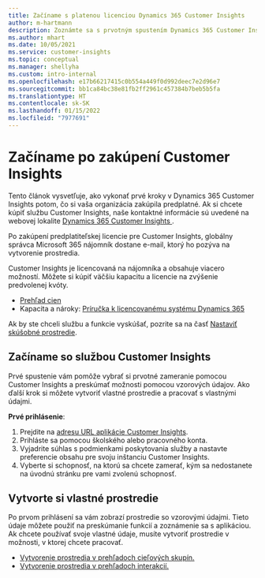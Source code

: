 ```yaml
---
title: Začíname s platenou licenciou Dynamics 365 Customer Insights
author: m-hartmann
description: Zoznámte sa s prvotným spustením Dynamics 365 Customer Insights a preskúmajte jeho možnosti.
ms.author: mhart
ms.date: 10/05/2021
ms.service: customer-insights
ms.topic: conceptual
ms.manager: shellyha
ms.custom: intro-internal
ms.openlocfilehash: e17b66217415c0b554a449f0d992deec7e2d96e7
ms.sourcegitcommit: bb1ca84bc38e81fb2ff2961c457384b7beb5b5fa
ms.translationtype: HT
ms.contentlocale: sk-SK
ms.lasthandoff: 01/15/2022
ms.locfileid: "7977691"
---
```

# <a name="get-started-after-purchasing-customer-insights"></a>Začíname po zakúpení Customer Insights

Tento článok vysvetľuje, ako vykonať prvé kroky v Dynamics 365 Customer Insights potom, čo si vaša organizácia zakúpila predplatné. Ak si chcete kúpiť službu Customer Insights, naše kontaktné informácie sú uvedené na webovej lokalite [Dynamics 365 Customer Insights ](https://dynamics.microsoft.com/ai/customer-insights/). 

Po zakúpení predplatiteľskej licencie pre Customer Insights, globálny správca Microsoft 365 nájomník dostane e-mail, ktorý ho pozýva na vytvorenie prostredia. 

Customer Insights je licencovaná na nájomníka a obsahuje viacero možností. Môžete si kúpiť väčšiu kapacitu a licencie na zvýšenie predvolenej kvóty. 
- [Prehľad cien](https://dynamics.microsoft.com/ai/customer-insights/pricing/)
- Kapacita a nároky: [Príručka k licencovanému systému Dynamics 365](https://go.microsoft.com/fwlink/?LinkId=866544)

Ak by ste chceli službu a funkcie vyskúšať, pozrite sa na časť [Nastaviť skúšobné prostredie](trial-signup.md).

## <a name="start-with-customer-insights"></a>Začíname so službou Customer Insights

Prvé spustenie vám pomôže vybrať si prvotné zameranie pomocou Customer Insights a preskúmať možnosti pomocou vzorových údajov. Ako ďalší krok si môžete vytvoriť vlastné prostredie a pracovať s vlastnými údajmi.

**Prvé prihlásenie**:

1. Prejdite na [adresu URL aplikácie Customer Insights](https://home.ci.ai.dynamics.com).
1. Prihláste sa pomocou školského alebo pracovného konta. 
1. Vyjadrite súhlas s podmienkami poskytovania služby a nastavte preferencie obsahu pre svoju inštanciu Customer Insights.
1. Vyberte si schopnosť, na ktorú sa chcete zamerať, kým sa nedostanete na úvodnú stránku pre vami zvolenú schopnosť.

## <a name="create-your-own-environment"></a>Vytvorte si vlastné prostredie

Po prvom prihlásení sa vám zobrazí prostredie so vzorovými údajmi. Tieto údaje môžete použiť na preskúmanie funkcií a zoznámenie sa s aplikáciou. Ak chcete používať svoje vlastné údaje, musíte vytvoriť prostredie v možnosti, v ktorej chcete pracovať.

- [Vytvorenie prostredia v prehľadoch cieľových skupín.](audience-insights/get-started-paid.md)
- [Vytvorenie prostredia v prehľadoch interakcií.](engagement-insights/create-new-environment.md) 



